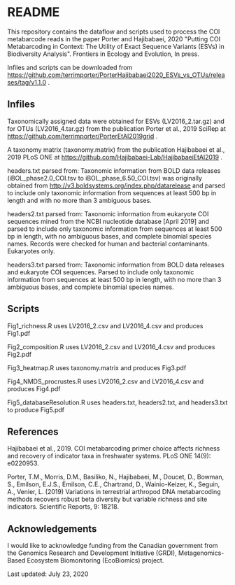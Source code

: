 # README

This repository contains the dataflow and scripts used to process the COI metabarcode reads in the paper Porter and Hajibabaei, 2020 "Putting COI Metabarcoding in Context: The Utility of Exact Sequence Variants (ESVs) in Biodiversity Analysis". Frontiers in Ecology and Evolution, In press.

Infiles and scripts can be downloaded from https://github.com/terrimporter/PorterHajibabaei2020_ESVs_vs_OTUs/releases/tag/v1.1.0 .

## Infiles

Taxonomically assigned data were obtained for ESVs (LV2016_2.tar.gz) and for OTUs (LV2016_4.tar.gz) from the publication Porter et al., 2019 SciRep at https://github.com/terrimporter/PorterEtAl2019grid . 

A taxonomy matrix (taxonomy.matrix) from the publication Hajibabaei et al., 2019 PLoS ONE at https://github.com/Hajibabaei-Lab/HajibabaeiEtAl2019 .

headers.txt parsed from:
Taxonomic information from BOLD data releases (iBOL_phase2.0_COI.tsv to iBOL_phase_6.50_COI.tsv) was originally obtained from http://v3.boldsystems.org/index.php/datarelease and parsed to include only taxonomic information from sequences at least 500 bp in length and with no more than 3 ambiguous bases.

headers2.txt parsed from:
Taxonomic information from eukaryote COI sequences mined from the NCBI nucleotide database [April 2019] and parsed to include only taxonomic information from sequences at least 500 bp in length, with no ambiguous bases, and complete binomial species names.  Records were checked for human and bacterial contaminants.  Eukaryotes only.

headers3.txt parsed from:
Taxonomic information from BOLD data releases and eukaryote COI sequences.  Parsed to include only taxonomic information from sequences at least 500 bp in length, with no more than 3 ambiguous bases, and complete binomial species names.

## Scripts

Fig1_richness.R uses LV2016_2.csv and LV2016_4.csv and produces Fig1.pdf

Fig2_composition.R uses LV2016_2.csv and LV2016_4.csv and produces Fig2.pdf

Fig3_heatmap.R uses taxonomy.matrix and produces Fig3.pdf

Fig4_NMDS_procrustes.R uses LV2016_2.csv and LV2016_4.csv and produces Fig4.pdf

Fig5_databaseResolution.R uses headers.txt, headers2.txt, and headers3.txt to produce Fig5.pdf 

## References

Hajibabaei et al., 2019. COI metabarcoding primer choice affects richness and recovery of indicator taxa in freshwater systems. PLoS ONE 14(9): e0220953.

Porter, T.M., Morris, D.M., Basiliko, N., Hajibabaei, M., Doucet, D., Bowman, S., Emilson, E.J.S., Emilson, C.E., Chartrand, D., Wainio-Keizer, K., Seguin, A., Venier, L.  (2019) Variations in terrestrial arthropod DNA metabarcoding methods recovers robust beta diversity but variable richness and site indicators.  Scientific Reports, 9: 18218.

## Acknowledgements

I would like to acknowledge funding from the Canadian government from the Genomics Research and Development Initiative (GRDI), Metagenomics-Based Ecosystem Biomonitoring (EcoBiomics) project.

Last updated: July 23, 2020
